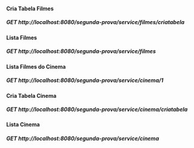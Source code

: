 
#### Cria Tabela Filmes
##### GET http://localhost:8080/segunda-prova/service/filmes/criatabela

#### Lista Filmes
##### GET http://localhost:8080/segunda-prova/service/filmes

#### Lista Filmes do Cinema
##### GET http://localhost:8080/segunda-prova/service/cinema/1

#### Cria Tabela Cinema
##### GET http://localhost:8080/segunda-prova/service/cinema/criatabela

#### Lista Cinema
##### GET http://localhost:8080/segunda-prova/service/cinema


